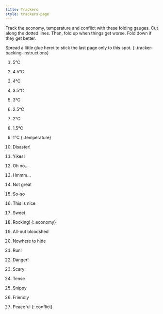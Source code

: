 ```yaml
---
title: Trackers
style: trackers-page
---
```


<div class="tracker-instructions" markdown="1">

Track the economy, temperature and conflict with these folding gauges. Cut along the dotted lines. Then, fold up when things get worse. Fold&nbsp;down if they get better.

</div>


<div class="tracker-backing" markdown="1">

Spread a little glue here\\
to stick the last page only to this spot.
{:.tracker-backing-instructions}

1. 5°C
2. 4.5°C
3. 4°C
4. 3.5°C
5. 3°C
6. 2.5°C
7. 2°C
8. 1.5°C
9. 1°C
{:.temperature}

1. Disaster!
2. Yikes!
3. Oh no…
4. Hmmm…
5. Not great
6. So-so
7. This is nice
8. Sweet
9. Rocking!
{:.economy}

1. All-out bloodshed
2. Nowhere to hide
3. Run!
4. Danger!
5. Scary
6. Tense
7. Snippy
8. Friendly
9. Peaceful
{:.conflict}

</div>
